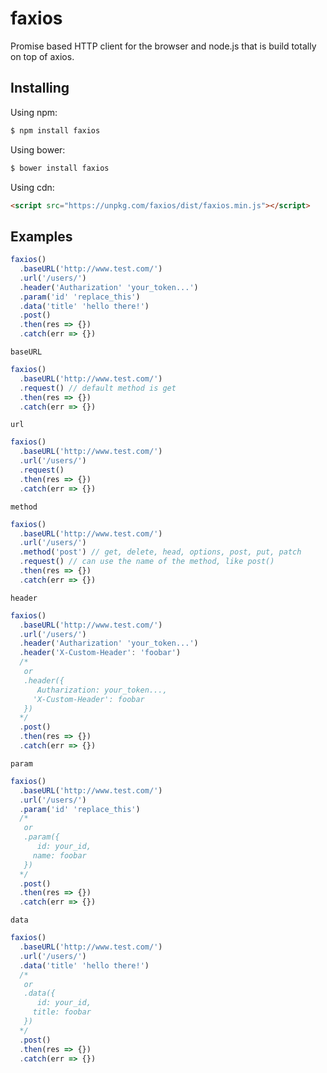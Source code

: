# faxios

<!---
[![npm version](https://img.shields.io/npm/v/faxios.svg?style=flat-square)](https://www.npmjs.org/package/faxios)
[![build status](https://img.shields.io/travis/faxios/faxios.svg?style=flat-square)](https://travis-ci.org/faxios/faxios)
[![code coverage](https://img.shields.io/coveralls/mzabriskie/faxios.svg?style=flat-square)](https://coveralls.io/r/mzabriskie/faxios)
[![npm downloads](https://img.shields.io/npm/dm/faxios.svg?style=flat-square)](http://npm-stat.com/charts.html?package=faxios)
[![gitter chat](https://img.shields.io/gitter/room/mzabriskie/faxios.svg?style=flat-square)](https://gitter.im/mzabriskie/faxios)
--->

Promise based HTTP client for the browser and node.js that is build totally on top of axios.

<!---
## Features

* Make [XMLHttpRequests](https://developer.mozilla.org/en-US/docs/Web/API/XMLHttpRequest) from the browser
* Make [http](http://nodejs.org/api/http.html) requests from node.js
* Supports the [Promise](https://developer.mozilla.org/en-US/docs/Web/JavaScript/Reference/Global_Objects/Promise) API
* Intercept request and response
* Transform request and response data
* Cancel requests
* Automatic transforms for JSON data
* Client side support for protecting against [XSRF](http://en.wikipedia.org/wiki/Cross-site_request_forgery)

## Browser Support

| ![Chrome](https://raw.github.com/alrra/browser-logos/master/src/chrome/chrome_48x48.png) | ![Firefox](https://raw.github.com/alrra/browser-logos/master/src/firefox/firefox_48x48.png) | ![Safari](https://raw.github.com/alrra/browser-logos/master/src/safari/safari_48x48.png) | ![Opera](https://raw.github.com/alrra/browser-logos/master/src/opera/opera_48x48.png) | ![Edge](https://raw.github.com/alrra/browser-logos/master/src/edge/edge_48x48.png) | ![IE](https://raw.github.com/alrra/browser-logos/master/src/archive/internet-explorer_9-11/internet-explorer_9-11_48x48.png) |
| ---------------------------------------------------------------------------------------- | ------------------------------------------------------------------------------------------- | ---------------------------------------------------------------------------------------- | ------------------------------------------------------------------------------------- | ---------------------------------------------------------------------------------- | ---------------------------------------------------------------------------------------------------------------------------- |
| Latest ✔                                                                                 | Latest ✔                                                                                    | Latest ✔                                                                                 | Latest ✔                                                                              | Latest ✔                                                                           | 8+ ✔                                                                                                                         |

[![Browser Matrix](https://saucelabs.com/open_sauce/build_matrix/faxios.svg)](https://saucelabs.com/u/faxios)

--->

## Installing

Using npm:

```bash
$ npm install faxios
```

Using bower:

```bash
$ bower install faxios
```

Using cdn:

```html
<script src="https://unpkg.com/faxios/dist/faxios.min.js"></script>
```

## Examples

```js
faxios()
  .baseURL('http://www.test.com/')
  .url('/users/')
  .header('Autharization' 'your_token...')
  .param('id' 'replace_this')
  .data('title' 'hello there!')
  .post()
  .then(res => {})
  .catch(err => {})
```

`baseURL`

```js
faxios()
  .baseURL('http://www.test.com/')
  .request() // default method is get
  .then(res => {})
  .catch(err => {})
```

`url`

```js
faxios()
  .baseURL('http://www.test.com/')
  .url('/users/')
  .request()
  .then(res => {})
  .catch(err => {})
```

`method`

```js
faxios()
  .baseURL('http://www.test.com/')
  .url('/users/')
  .method('post') // get, delete, head, options, post, put, patch
  .request() // can use the name of the method, like post()
  .then(res => {})
  .catch(err => {})
```

`header`

```js
faxios()
  .baseURL('http://www.test.com/')
  .url('/users/')
  .header('Autharization' 'your_token...')
  .header('X-Custom-Header': 'foobar')
  /*
   or
   .header({
      Autharization: your_token...,
     'X-Custom-Header': foobar
   })
  */
  .post()
  .then(res => {})
  .catch(err => {})
```

`param`

```js
faxios()
  .baseURL('http://www.test.com/')
  .url('/users/')
  .param('id' 'replace_this')
  /*
   or
   .param({
      id: your_id,
     name: foobar
   })
  */
  .post()
  .then(res => {})
  .catch(err => {})
```

`data`

```js
faxios()
  .baseURL('http://www.test.com/')
  .url('/users/')
  .data('title' 'hello there!')
  /*
   or
   .data({
      id: your_id,
     title: foobar
   })
  */
  .post()
  .then(res => {})
  .catch(err => {})
```
